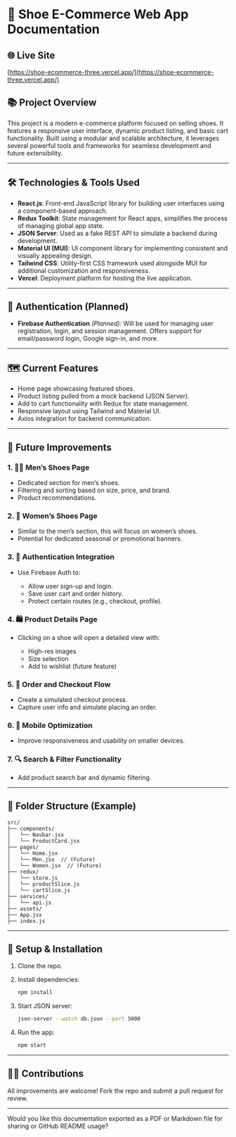 # 🥿 Shoe E-Commerce Web App Documentation

## 🌐 Live Site

[https://shoe-ecommerce-three.vercel.app/](https://shoe-ecommerce-three.vercel.app/)

## 📚 Project Overview

This project is a modern e-commerce platform focused on selling shoes. It features a responsive user interface, dynamic product listing, and basic cart functionality. Built using a modular and scalable architecture, it leverages several powerful tools and frameworks for seamless development and future extensibility.

---

## 🛠️ Technologies & Tools Used

* **React.js**: Front-end JavaScript library for building user interfaces using a component-based approach.
* **Redux Toolkit**: State management for React apps, simplifies the process of managing global app state.
* **JSON Server**: Used as a fake REST API to simulate a backend during development.
* **Material UI (MUI)**: UI component library for implementing consistent and visually appealing design.
* **Tailwind CSS**: Utility-first CSS framework used alongside MUI for additional customization and responsiveness.
* **Vercel**: Deployment platform for hosting the live application.

---

## 🔐 Authentication (Planned)

* **Firebase Authentication** *(Planned)*: Will be used for managing user registration, login, and session management. Offers support for email/password login, Google sign-in, and more.

---

## 🗺️ Current Features

* Home page showcasing featured shoes.
* Product listing pulled from a mock backend (JSON Server).
* Add to cart functionality with Redux for state management.
* Responsive layout using Tailwind and Material UI.
* Axios integration for backend communication.

---

## 🔮 Future Improvements

### 1. 🧔‍♂️ Men’s Shoes Page

* Dedicated section for men’s shoes.
* Filtering and sorting based on size, price, and brand.
* Product recommendations.

### 2. 👠 Women’s Shoes Page

* Similar to the men’s section, this will focus on women’s shoes.
* Potential for dedicated seasonal or promotional banners.

### 3. 🔐 Authentication Integration

* Use Firebase Auth to:

  * Allow user sign-up and login.
  * Save user cart and order history.
  * Protect certain routes (e.g., checkout, profile).

### 4. 🛍️ Product Details Page

* Clicking on a shoe will open a detailed view with:

  * High-res images
  * Size selection
  * Add to wishlist (future feature)

### 5. 🧾 Order and Checkout Flow

* Create a simulated checkout process.
* Capture user info and simulate placing an order.

### 6. 📱 Mobile Optimization

* Improve responsiveness and usability on smaller devices.

### 7. 🔍 Search & Filter Functionality

* Add product search bar and dynamic filtering.

---

## 📂 Folder Structure (Example)

```
src/
├── components/
│   └── Navbar.jsx
│   └── ProductCard.jsx
├── pages/
│   └── Home.jsx
│   └── Men.jsx  // (Future)
│   └── Women.jsx  // (Future)
├── redux/
│   └── store.js
│   └── productSlice.js
│   └── cartSlice.js
├── services/
│   └── api.js
├── assets/
├── App.jsx
├── index.js
```

---

## 📌 Setup & Installation

1. Clone the repo.
2. Install dependencies:

   ```bash
   npm install
   ```
3. Start JSON server:

   ```bash
   json-server --watch db.json --port 5000
   ```
4. Run the app:

   ```bash
   npm start
   ```

---

## 🧑‍💻 Contributions

All improvements are welcome! Fork the repo and submit a pull request for review.

---

Would you like this documentation exported as a PDF or Markdown file for sharing or GitHub README usage?
